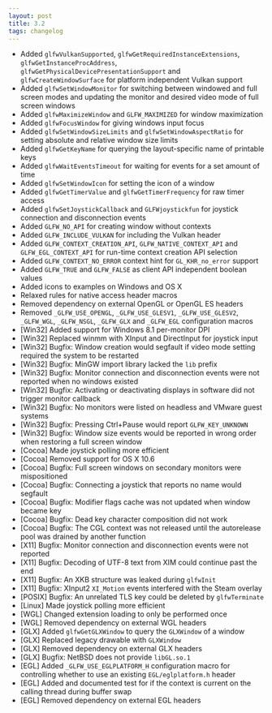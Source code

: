 ```yaml
---
layout: post
title: 3.2
tags: changelog
---
```


 - Added `glfwVulkanSupported`, `glfwGetRequiredInstanceExtensions`,
   `glfwGetInstanceProcAddress`, `glfwGetPhysicalDevicePresentationSupport` and
   `glfwCreateWindowSurface` for platform independent Vulkan support
 - Added `glfwSetWindowMonitor` for switching between windowed and full screen
   modes and updating the monitor and desired video mode of full screen windows
 - Added `glfwMaximizeWindow` and `GLFW_MAXIMIZED` for window maximization
 - Added `glfwFocusWindow` for giving windows input focus
 - Added `glfwSetWindowSizeLimits` and `glfwSetWindowAspectRatio` for setting
   absolute and relative window size limits
 - Added `glfwGetKeyName` for querying the layout-specific name of printable
   keys
 - Added `glfwWaitEventsTimeout` for waiting for events for a set amount of time
 - Added `glfwSetWindowIcon` for setting the icon of a window
 - Added `glfwGetTimerValue` and `glfwGetTimerFrequency` for raw timer access
 - Added `glfwSetJoystickCallback` and `GLFWjoystickfun` for joystick connection
   and disconnection events
 - Added `GLFW_NO_API` for creating window without contexts
 - Added `GLFW_INCLUDE_VULKAN` for including the Vulkan header
 - Added `GLFW_CONTEXT_CREATION_API`, `GLFW_NATIVE_CONTEXT_API` and
   `GLFW_EGL_CONTEXT_API` for run-time context creation API selection
 - Added `GLFW_CONTEXT_NO_ERROR` context hint for `GL_KHR_no_error` support
 - Added `GLFW_TRUE` and `GLFW_FALSE` as client API independent boolean values
 - Added icons to examples on Windows and OS X
 - Relaxed rules for native access header macros
 - Removed dependency on external OpenGL or OpenGL ES headers
 - Removed `_GLFW_USE_OPENGL`, `_GLFW_USE_GLESV1`, `_GLFW_USE_GLESV2`,
   `_GLFW_WGL`, `_GLFW_NSGL`, `_GLFW_GLX` and `_GLFW_EGL` configuration macros
 - \[Win32\] Added support for Windows 8.1 per-monitor DPI
 - \[Win32\] Replaced winmm with XInput and DirectInput for joystick input
 - \[Win32\] Bugfix: Window creation would segfault if video mode setting required
                     the system to be restarted
 - \[Win32\] Bugfix: MinGW import library lacked the `lib` prefix
 - \[Win32\] Bugfix: Monitor connection and disconnection events were not reported
                     when no windows existed
 - \[Win32\] Bugfix: Activating or deactivating displays in software did not
                     trigger monitor callback
 - \[Win32\] Bugfix: No monitors were listed on headless and VMware guest systems
 - \[Win32\] Bugfix: Pressing Ctrl+Pause would report `GLFW_KEY_UNKNOWN`
 - \[Win32\] Bugfix: Window size events would be reported in wrong order when
                     restoring a full screen window
 - \[Cocoa\] Made joystick polling more efficient
 - \[Cocoa\] Removed support for OS X 10.6
 - \[Cocoa\] Bugfix: Full screen windows on secondary monitors were mispositioned
 - \[Cocoa\] Bugfix: Connecting a joystick that reports no name would segfault
 - \[Cocoa\] Bugfix: Modifier flags cache was not updated when window became key
 - \[Cocoa\] Bugfix: Dead key character composition did not work
 - \[Cocoa\] Bugfix: The CGL context was not released until the autorelease pool
                     was drained by another function
 - \[X11\] Bugfix: Monitor connection and disconnection events were not reported
 - \[X11\] Bugfix: Decoding of UTF-8 text from XIM could continue past the end
 - \[X11\] Bugfix: An XKB structure was leaked during `glfwInit`
 - \[X11\] Bugfix: XInput2 `XI_Motion` events interfered with the Steam overlay
 - \[POSIX\] Bugfix: An unrelated TLS key could be deleted by `glfwTerminate`
 - \[Linux\] Made joystick polling more efficient
 - \[WGL\] Changed extension loading to only be performed once
 - \[WGL\] Removed dependency on external WGL headers
 - \[GLX\] Added `glfwGetGLXWindow` to query the `GLXWindow` of a window
 - \[GLX\] Replaced legacy drawable with `GLXWindow`
 - \[GLX\] Removed dependency on external GLX headers
 - \[GLX\] Bugfix: NetBSD does not provide `libGL.so.1`
 - \[EGL\] Added `_GLFW_USE_EGLPLATFORM_H` configuration macro for controlling
           whether to use an existing `EGL/eglplatform.h` header
 - \[EGL\] Added and documented test for if the context is current on the calling
           thread during buffer swap
 - \[EGL\] Removed dependency on external EGL headers

